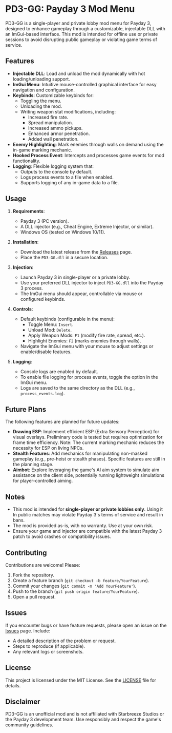 # PD3-GG: Payday 3 Mod Menu

PD3-GG is a single-player and private lobby mod menu for Payday 3, designed to enhance gameplay through a customizable, injectable DLL with an ImGui-based interface. This mod is intended for offline use or private sessions to avoid disrupting public gameplay or violating game terms of service.

## Features

- **Injectable DLL**: Load and unload the mod dynamically with hot loading/unloading support.
- **ImGui Menu**: Intuitive mouse-controlled graphical interface for easy navigation and configuration.
- **Keybinds**: Customizable keybinds for:
  - Toggling the menu.
  - Unloading the mod.
  - Writing weapon stat modifications, including:
    - Increased fire rate.
    - Spread manipulation.
    - Increased ammo pickups.
    - Enhanced armor penetration.
    - Added wall penetration.
- **Enemy Highlighting**: Mark enemies through walls on demand using the in-game marking mechanic.
- **Hooked Process Event**: Intercepts and processes game events for mod functionality.
- **Logging**: Flexible logging system that:
  - Outputs to the console by default.
  - Logs process events to a file when enabled.
  - Supports logging of any in-game data to a file.

## Usage

1. **Requirements**:
   - Payday 3 (PC version).
   - A DLL injector (e.g., Cheat Engine, Extreme Injector, or similar).
   - Windows OS (tested on Windows 10/11).

2. **Installation**:
   - Download the latest release from the [Releases](https://github.com/Lilith2/PD3-GG/releases) page.
   - Place the `PD3-GG.dll` in a secure location.

3. **Injection**:
   - Launch Payday 3 in single-player or a private lobby.
   - Use your preferred DLL injector to inject `PD3-GG.dll` into the Payday 3 process.
   - The ImGui menu should appear, controllable via mouse or configured keybinds.

4. **Controls**:
   - Default keybinds (configurable in the menu):
     - Toggle Menu: `Insert`.
     - Unload Mod: `Delete`.
     - Apply Weapon Mods: `F1` (modify fire rate, spread, etc.).
     - Highlight Enemies: `F2` (marks enemies through walls).
   - Navigate the ImGui menu with your mouse to adjust settings or enable/disable features.

5. **Logging**:
   - Console logs are enabled by default.
   - To enable file logging for process events, toggle the option in the ImGui menu.
   - Logs are saved to the same directory as the DLL (e.g., `process_events.log`).

## Future Plans

The following features are planned for future updates:
- **Drawing ESP**: Implement efficient ESP (Extra Sensory Perception) for visual overlays. Preliminary code is tested but requires optimization for frame time efficiency. Note: The current marking mechanic reduces the necessity for ESP on living NPCs.
- **Stealth Features**: Add mechanics for manipulating non-masked gameplay (e.g., pre-heist or stealth phases). Specific features are still in the planning stage.
- **Aimbot**: Explore leveraging the game's AI aim system to simulate aim assistance on the client side, potentially running lightweight simulations for player-controlled aiming.

## Notes

- This mod is intended for **single-player or private lobbies only**. Using it	In public matches may violate Payday 3's terms of service and result in bans.
- The mod is provided as-is, with no warranty. Use at your own risk.
- Ensure your game and injector are compatible with the latest Payday 3 patch to avoid crashes or compatibility issues.

## Contributing

Contributions are welcome! Please:
1. Fork the repository.
2. Create a feature branch (`git checkout -b feature/YourFeature`).
3. Commit your changes (`git commit -m 'Add YourFeature'`).
4. Push to the branch (`git push origin feature/YourFeature`).
5. Open a pull request.

## Issues

If you encounter bugs or have feature requests, please open an issue on the [Issues](https://github.com/Lilith2/PD3-GG/issues) page. Include:
- A detailed description of the problem or request.
- Steps to reproduce (if applicable).
- Any relevant logs or screenshots.

## License

This project is licensed under the MIT License. See the [LICENSE](LICENSE) file for details.

## Disclaimer

PD3-GG is an unofficial mod and is not affiliated with Starbreeze Studios or the Payday 3 development team. Use responsibly and respect the game's community guidelines.